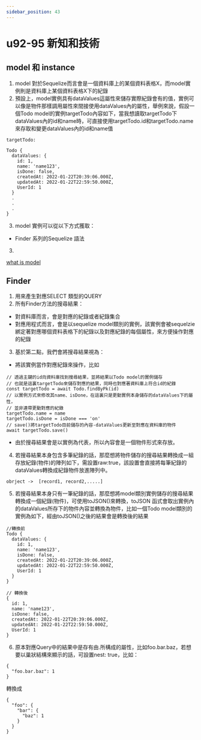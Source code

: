```yaml
---
sidebar_position: 43
---
```


# u92-95 新知和技術 

## model 和 instance
1. model 對於Sequelize而言會是一個資料庫上的某個資料表格X，而model實例則是資料庫上某個資料表格X下的紀錄
2. 預設上，model實例具有dataValues這屬性來儲存實際紀錄會有的值，實例可以像是物件那樣調用屬性來間接使用dataValues內的屬性，舉例來說，假設一個Todo model的實例targetTodo內容如下，當我想讀取targetTodo下dataValues內的id和name時，可直接使用targetTodo.id和targetTodo.name來存取和變更dataValues內的id和name值
```
targetTodo:

Todo {
  dataValues: {
    id: 1,
    name: 'name123',
    isDone: false,
    createdAt: 2022-01-22T20:39:06.000Z,
    updatedAt: 2022-01-22T22:59:50.000Z,
    UserId: 1
  }
  .
  .
  .
}
```
3. model 實例可以從以下方式獲取：
  - Finder 系列的Sequelize 語法


3. 

[what is model](https://sequelize.org/master/class/lib/model.js~Model.html)
## Finder 
1. 用來產生對應SELECT 類型的QUERY
2. 所有Finder方法的搜尋結果：
  - 對資料庫而言，會是對應的紀錄或者紀錄集合
  - 對應用程式而言，會是以sequelize model類別的實例，該實例會被sequelzie綁定著對應哪個資料表格下的紀錄以及對應紀錄的每個屬性，來方便操作對應的紀錄
3. 基於第二點，我們會將搜尋結果視為：
  - 將該實例當作對應紀錄來操作，比如
  ```
  // 透過主鍵的id向資料庫找到搜尋結果，並將結果以Todo model的實例儲存
  // 也就是這裏targetTodo來儲存對應的結果，同時也對應著資料庫上符合id的紀錄
  const targetTodo = await Todo.findByPk(id)
  // 以實例方式來修改其name、isDone，在這裏只是更動實例本身儲存的dataValues下的屬性，
  // 並非連帶更動對應的紀錄
  targetTodo.name = name
  targetTodo.isDone = isDone === 'on'
  // save()將targetTodo目前儲存的內容-dataValues更新至對應在資料庫的物件
  await targetTodo.save()
  ```
  - 由於搜尋結果會是以實例為代表，所以內容會是一個物件形式來存放。
4. 若搜尋結果本身包含多筆紀錄的話，那麼想將物件儲存的搜尋結果轉換成一組存放紀錄(物件)的陣列如下，需設置raw:true，該設置會直接將每筆紀錄的dataValues轉換成紀錄物件放進陣列中。
```
obrject ->  [record1, record2,.....]
```

5. 若搜尋結果本身只有一筆紀錄的話，那麼想將model類別實例儲存的搜尋結果轉換成一個紀錄(物件)，可使用toJSON()來轉換，toJSON 函式會取出實例內的dataValues所存下的物件內容並轉換為物件，比如一個Todo model類別的實例為如下，經由toJSON()之後的結果會是轉換後的結果
```
//轉換前
Todo {
  dataValues: {
    id: 1,
    name: 'name123',
    isDone: false,
    createdAt: 2022-01-22T20:39:06.000Z,
    updatedAt: 2022-01-22T22:59:50.000Z,
    UserId: 1
  }
}

// 轉換後
{
  id: 1,
  name: 'name123',
  isDone: false,
  createdAt: 2022-01-22T20:39:06.000Z,
  updatedAt: 2022-01-22T22:59:50.000Z,
  UserId: 1
}

```

6. 原本對應Query中的結果中是存有由.所構成的屬性，比如foo.bar.baz，若想要以巢狀結構來顯示的話，可設置nest: true，比如：
```
{
  "foo.bar.baz": 1
}
```
轉換成

```
{
  "foo": {
    "bar": {
      "baz": 1
    }
  }
}
```